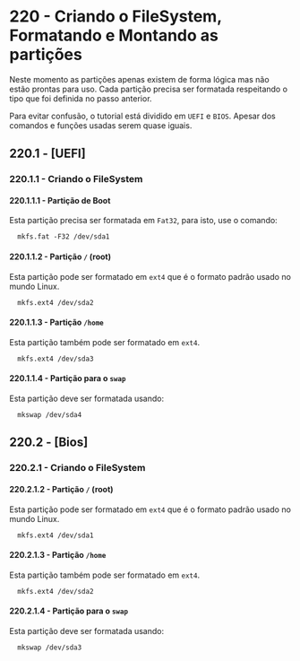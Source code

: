 # 220 - Criando o FileSystem, Formatando e Montando as partições

Neste momento as partições apenas existem de forma lógica mas não estão prontas para uso.
Cada partição precisa ser formatada respeitando o tipo que foi definida no passo anterior.

Para evitar confusão, o tutorial está dividido em ``UEFI`` e ``BIOS``. Apesar dos comandos e 
funções usadas serem quase iguais.



## 220.1 - [UEFI]
### 220.1.1 - Criando o FileSystem
#### 220.1.1.1 - Partição de Boot

Esta partição precisa ser formatada em ``Fat32``, para isto, use o comando:

``` shell
  mkfs.fat -F32 /dev/sda1
```



#### 220.1.1.2 - Partição ``/`` (root)

Esta partição pode ser formatado em ``ext4`` que é o formato padrão usado no mundo Linux.

``` shell
  mkfs.ext4 /dev/sda2
```


#### 220.1.1.3 - Partição ``/home``

Esta partição também pode ser formatado em ``ext4``.

``` shell
  mkfs.ext4 /dev/sda3
```


#### 220.1.1.4 - Partição para o ``swap``

Esta partição deve ser formatada usando:

``` shell
  mkswap /dev/sda4
```





## 220.2 - [Bios]
### 220.2.1 - Criando o FileSystem
#### 220.2.1.2 - Partição ``/`` (root)

Esta partição pode ser formatado em ``ext4`` que é o formato padrão usado no mundo Linux.

``` shell
  mkfs.ext4 /dev/sda1
```


#### 220.2.1.3 - Partição ``/home``

Esta partição também pode ser formatado em ``ext4``.

``` shell
  mkfs.ext4 /dev/sda2
```


#### 220.2.1.4 - Partição para o ``swap``

Esta partição deve ser formatada usando:

``` shell
  mkswap /dev/sda3
```
